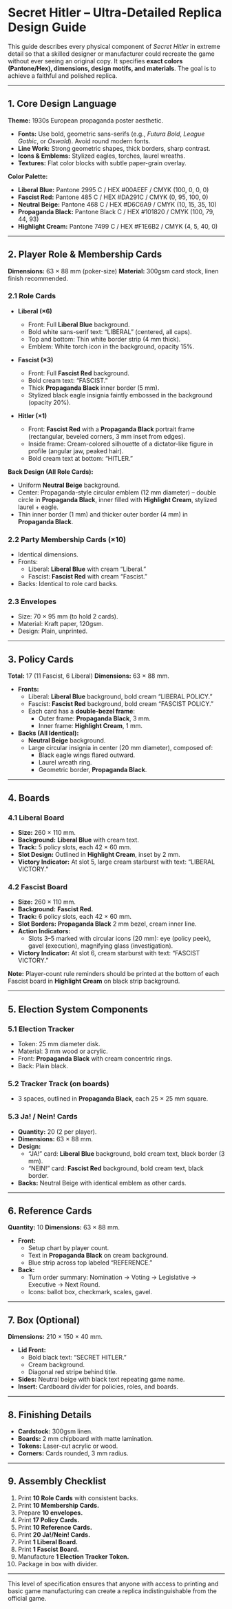 # Secret Hitler – Ultra-Detailed Replica Design Guide

This guide describes every physical component of *Secret Hitler* in extreme detail so that a skilled designer or manufacturer could recreate the game without ever seeing an original copy. It specifies **exact colors (Pantone/Hex), dimensions, design motifs, and materials**. The goal is to achieve a faithful and polished replica.

---

## 1. Core Design Language

**Theme:** 1930s European propaganda poster aesthetic.
- **Fonts:** Use bold, geometric sans-serifs (e.g., *Futura Bold*, *League Gothic*, or *Oswald*). Avoid round modern fonts.
- **Line Work:** Strong geometric shapes, thick borders, sharp contrast.
- **Icons & Emblems:** Stylized eagles, torches, laurel wreaths.
- **Textures:** Flat color blocks with subtle paper-grain overlay.

**Color Palette:**
- **Liberal Blue:** Pantone 2995 C / HEX #00AEEF / CMYK (100, 0, 0, 0)
- **Fascist Red:** Pantone 485 C / HEX #DA291C / CMYK (0, 95, 100, 0)
- **Neutral Beige:** Pantone 468 C / HEX #D6C6A9 / CMYK (10, 15, 35, 10)
- **Propaganda Black:** Pantone Black C / HEX #101820 / CMYK (100, 79, 44, 93)
- **Highlight Cream:** Pantone 7499 C / HEX #F1E6B2 / CMYK (4, 5, 40, 0)

---

## 2. Player Role & Membership Cards

**Dimensions:** 63 × 88 mm (poker-size)
**Material:** 300gsm card stock, linen finish recommended.

### 2.1 Role Cards
- **Liberal (×6)**
  - Front: Full **Liberal Blue** background.
  - Bold white sans-serif text: “LIBERAL” (centered, all caps).
  - Top and bottom: Thin white border strip (4 mm thick).
  - Emblem: White torch icon in the background, opacity 15%.

- **Fascist (×3)**
  - Front: Full **Fascist Red** background.
  - Bold cream text: “FASCIST.”
  - Thick **Propaganda Black** inner border (5 mm).
  - Stylized black eagle insignia faintly embossed in the background (opacity 20%).

- **Hitler (×1)**
  - Front: **Fascist Red** with a **Propaganda Black** portrait frame (rectangular, beveled corners, 3 mm inset from edges).
  - Inside frame: Cream-colored silhouette of a dictator-like figure in profile (angular jaw, peaked hair).
  - Bold cream text at bottom: “HITLER.”

**Back Design (All Role Cards):**
- Uniform **Neutral Beige** background.
- Center: Propaganda-style circular emblem (12 mm diameter) – double circle in **Propaganda Black**, inner filled with **Highlight Cream**, stylized laurel + eagle.
- Thin inner border (1 mm) and thicker outer border (4 mm) in **Propaganda Black**.

### 2.2 Party Membership Cards (×10)
- Identical dimensions.
- Fronts:
  - Liberal: **Liberal Blue** with cream “Liberal.”
  - Fascist: **Fascist Red** with cream “Fascist.”
- Backs: Identical to role card backs.

### 2.3 Envelopes
- Size: 70 × 95 mm (to hold 2 cards).
- Material: Kraft paper, 120gsm.
- Design: Plain, unprinted.

---

## 3. Policy Cards

**Total:** 17 (11 Fascist, 6 Liberal)
**Dimensions:** 63 × 88 mm.

- **Fronts:**
  - Liberal: **Liberal Blue** background, bold cream “LIBERAL POLICY.”
  - Fascist: **Fascist Red** background, bold cream “FASCIST POLICY.”
  - Each card has a **double-bezel frame**:
    - Outer frame: **Propaganda Black**, 3 mm.
    - Inner frame: **Highlight Cream**, 1 mm.
- **Backs (All Identical):**
  - **Neutral Beige** background.
  - Large circular insignia in center (20 mm diameter), composed of:
    - Black eagle wings flared outward.
    - Laurel wreath ring.
    - Geometric border, **Propaganda Black**.

---

## 4. Boards

### 4.1 Liberal Board
- **Size:** 260 × 110 mm.
- **Background:** **Liberal Blue** with cream text.
- **Track:** 5 policy slots, each 42 × 60 mm.
- **Slot Design:** Outlined in **Highlight Cream**, inset by 2 mm.
- **Victory Indicator:** At slot 5, large cream starburst with text: “LIBERAL VICTORY.”

### 4.2 Fascist Board
- **Size:** 260 × 110 mm.
- **Background:** **Fascist Red.**
- **Track:** 6 policy slots, each 42 × 60 mm.
- **Slot Borders:** **Propaganda Black** 2 mm bezel, cream inner line.
- **Action Indicators:**
  - Slots 3–5 marked with circular icons (20 mm): eye (policy peek), gavel (execution), magnifying glass (investigation).
- **Victory Indicator:** At slot 6, cream starburst with text: “FASCIST VICTORY.”

**Note:** Player-count rule reminders should be printed at the bottom of each Fascist board in **Highlight Cream** on black strip background.

---

## 5. Election System Components

### 5.1 Election Tracker
- Token: 25 mm diameter disk.
- Material: 3 mm wood or acrylic.
- Front: **Propaganda Black** with cream concentric rings.
- Back: Plain black.

### 5.2 Tracker Track (on boards)
- 3 spaces, outlined in **Propaganda Black**, each 25 × 25 mm square.

### 5.3 Ja! / Nein! Cards
- **Quantity:** 20 (2 per player).
- **Dimensions:** 63 × 88 mm.
- **Design:**
  - “JA!” card: **Liberal Blue** background, bold cream text, black border (3 mm).
  - “NEIN!” card: **Fascist Red** background, bold cream text, black border.
- **Backs:** Neutral Beige with identical emblem as other cards.

---

## 6. Reference Cards

**Quantity:** 10
**Dimensions:** 63 × 88 mm.

- **Front:**
  - Setup chart by player count.
  - Text in **Propaganda Black** on cream background.
  - Blue strip across top labeled “REFERENCE.”
- **Back:**
  - Turn order summary: Nomination → Voting → Legislative → Executive → Next Round.
  - Icons: ballot box, checkmark, scales, gavel.

---

## 7. Box (Optional)

**Dimensions:** 210 × 150 × 40 mm.
- **Lid Front:**
  - Bold black text: “SECRET HITLER.”
  - Cream background.
  - Diagonal red stripe behind title.
- **Sides:** Neutral beige with black text repeating game name.
- **Insert:** Cardboard divider for policies, roles, and boards.

---

## 8. Finishing Details

- **Cardstock:** 300gsm linen.
- **Boards:** 2 mm chipboard with matte lamination.
- **Tokens:** Laser-cut acrylic or wood.
- **Corners:** Cards rounded, 3 mm radius.

---

## 9. Assembly Checklist

1. Print **10 Role Cards** with consistent backs.
2. Print **10 Membership Cards.**
3. Prepare **10 envelopes.**
4. Print **17 Policy Cards.**
5. Print **10 Reference Cards.**
6. Print **20 Ja!/Nein! Cards.**
7. Print **1 Liberal Board.**
8. Print **1 Fascist Board.**
9. Manufacture **1 Election Tracker Token.**
10. Package in box with divider.

---

This level of specification ensures that anyone with access to printing and basic game manufacturing can create a replica indistinguishable from the official game.

